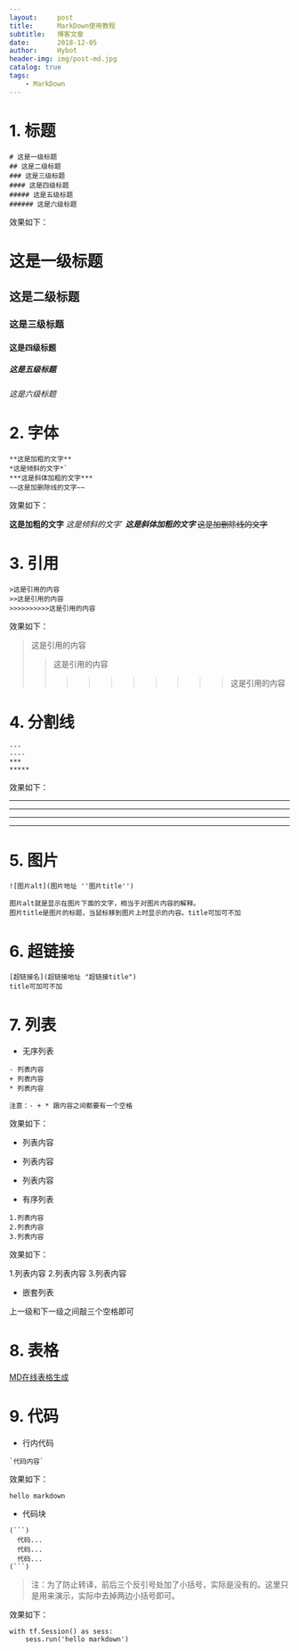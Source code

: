 ```yaml
---
layout:     post
title:      MarkDown使用教程
subtitle:   博客文章
date:       2018-12-05
author:     Hybot
header-img: img/post-md.jpg
catalog: true
tags:
    - MarkDown
---
```


# 1. 标题

```
# 这是一级标题
## 这是二级标题
### 这是三级标题
#### 这是四级标题
##### 这是五级标题
###### 这是六级标题
```
效果如下：

# 这是一级标题
## 这是二级标题
### 这是三级标题
#### 这是四级标题
##### 这是五级标题
###### 这是六级标题

# 2. 字体

```
**这是加粗的文字**
*这是倾斜的文字*`
***这是斜体加粗的文字***
~~这是加删除线的文字~~
```
效果如下：

**这是加粗的文字**
*这是倾斜的文字*`
***这是斜体加粗的文字***
~~这是加删除线的文字~~

# 3. 引用

```
>这是引用的内容
>>这是引用的内容
>>>>>>>>>>这是引用的内容
```
效果如下：

>这是引用的内容
>>这是引用的内容
>>>>>>>>>>这是引用的内容

# 4. 分割线

```
---
----
***
*****
```
效果如下：

---
----
***
*****

# 5. 图片

```
![图片alt](图片地址 ''图片title'')

图片alt就是显示在图片下面的文字，相当于对图片内容的解释。
图片title是图片的标题，当鼠标移到图片上时显示的内容。title可加可不加
```
# 6. 超链接

```
[超链接名](超链接地址 "超链接title")
title可加可不加
```

# 7. 列表

- 无序列表
```
- 列表内容
+ 列表内容
* 列表内容

注意：- + * 跟内容之间都要有一个空格
```
效果如下：

- 列表内容
+ 列表内容
* 列表内容

- 有序列表
```
1.列表内容
2.列表内容
3.列表内容
```
效果如下：

1.列表内容
2.列表内容
3.列表内容

- 嵌套列表

上一级和下一级之间敲三个空格即可

# 8. 表格

[MD在线表格生成](https://www.tablesgenerator.com/markdown_tables)

# 9. 代码

- 行内代码
```
`代码内容`
```
效果如下：

`hello markdown`

- 代码块
```
(```)
  代码...
  代码...
  代码...
(```)
```
> 注：为了防止转译，前后三个反引号处加了小括号，实际是没有的。这里只是用来演示，实际中去掉两边小括号即可。

效果如下：
```
with tf.Session() as sess:
    sess.run('hello markdown')
```
